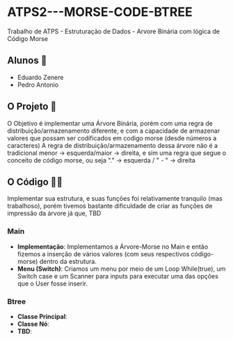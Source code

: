# ATPS2---MORSE-CODE-BTREE
Trabalho de ATPS - Estruturação de Dados - Arvore Binária com lógica de Código Morse

## Alunos 👥
- Eduardo Zenere
- Pedro Antonio

## O Projeto 📖
O Objetivo é implementar uma Árvore Binária, porém com uma regra de distribuição/armazenamento diferente, e com a capacidade de armazenar valores que possam ser codificados em codigo morse (desde números a caracteres)
A regra de distribuição/armazenamento dessa árvore não é a tradicional  menor -> esquerda/maior -> direita, e sim uma regra que segue o conceito de código morse, ou seja "." -> esquerda / " - " -> direita

## O Código 👨‍💻
Implementar sua estrutura, e suas funções foi relativamente tranquilo (mas trabalhoso), porém tivemos bastante dificuldade de criar as funções de impressão da árvore já que, TBD

### Main
- **Implementação**: Implementamos a Árvore-Morse no Main e então fizemos a inserção de vários valores (com seus respectivos código-morse) dentro da estrutura.
- **Menu (Switch)**: Criamos um menu por meio de um Loop While(true), um Switch case e um Scanner para inputs para executar uma das opções que o User fosse inserir.

### Btree
- **Classe Principal**:
- **Classe Nó**:
- **TBD**:
